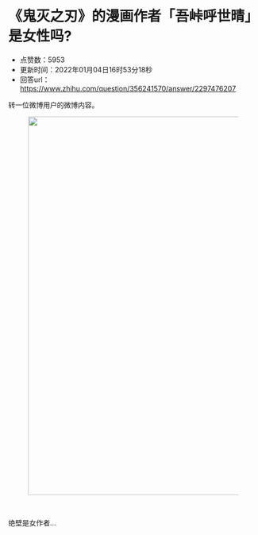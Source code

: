 # 《鬼灭之刃》的漫画作者「吾峠呼世晴」是女性吗?
- 点赞数：5953
- 更新时间：2022年01月04日16时53分18秒
- 回答url：https://www.zhihu.com/question/356241570/answer/2297476207
<body>
 <p data-pid="hOswQHhC">转一位微博用户的微博内容。</p>
 <figure data-size="normal">
  <img src="https://picx.zhimg.com/50/v2-79df01713906374e6445e81e8643439c_720w.jpg?source=1940ef5c" data-caption="" data-size="normal" data-rawwidth="762" data-rawheight="298" data-original-token="v2-b6bdf24d544bc8501d4377abd07ac959" data-default-watermark-src="https://pic1.zhimg.com/50/v2-820ec14ace8aab4691ddf72f792c703b_720w.jpg?source=1940ef5c" class="origin_image zh-lightbox-thumb" width="762" data-original="https://picx.zhimg.com/v2-79df01713906374e6445e81e8643439c_r.jpg?source=1940ef5c">
 </figure>
 <p class="ztext-empty-paragraph"><br></p>
 <p data-pid="ZCJe-qq-">绝壁是女作者...</p>
</body>